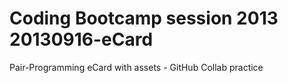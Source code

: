 Coding Bootcamp session 2013
20130916-eCard
==============

Pair-Programming eCard with assets - GitHub Collab practice
